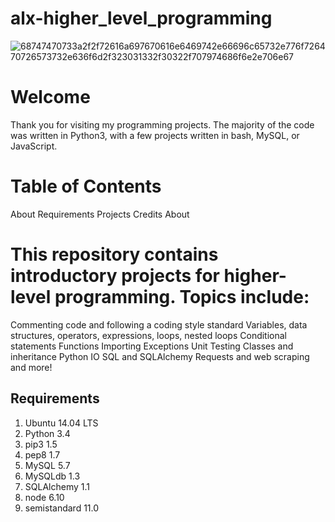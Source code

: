 # alx-higher_level_programming
![68747470733a2f2f72616a697670616e6469742e66696c65732e776f726470726573732e636f6d2f323031332f30322f707974686f6e2e706e67](https://user-images.githubusercontent.com/45949931/177022769-56b4e829-a8d9-4349-aed6-a32a3193dcfd.png)

# Welcome
Thank you for visiting my programming projects. The majority of the code was written in Python3, with a few projects written in bash, MySQL, or JavaScript.

# Table of Contents
About
Requirements
Projects
Credits
About

# This repository contains introductory projects for higher-level programming. Topics include:

Commenting code and following a coding style standard
Variables, data structures, operators, expressions, loops, nested loops
Conditional statements
Functions
Importing
Exceptions
Unit Testing
Classes and inheritance
Python IO
SQL and SQLAlchemy
Requests and web scraping and more!

## Requirements
1. Ubuntu 14.04 LTS
2. Python 3.4
3. pip3 1.5
4. pep8 1.7
5. MySQL 5.7
6. MySQLdb 1.3
7. SQLAlchemy 1.1
8. node 6.10
9. semistandard 11.0
